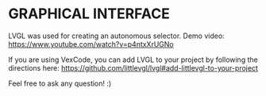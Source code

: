# GRAPHICAL INTERFACE
LVGL was used for creating an autonomous selector. Demo video: https://www.youtube.com/watch?v=p4ntxXrUGNo

If you are using VexCode, you can add LVGL to your project by following the directions here: https://github.com/littlevgl/lvgl#add-littlevgl-to-your-project

Feel free to ask any question! :)
